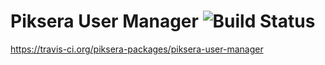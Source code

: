 # Piksera User Manager ![Build Status](https://api.travis-ci.org/piksera-packages/piksera-user-manager.svg?branch=master)
https://travis-ci.org/piksera-packages/piksera-user-manager
